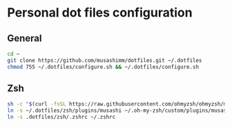 # Personal dot files configuration

## General

```sh
cd ~
git clone https://github.com/musashimm/dotfiles.git ~/.dotfiles
chmod 755 ~/.dotfiles/configure.sh && ~/.dotfiles/configure.sh
```

## Zsh

```sh
sh -c "$(curl -fsSL https://raw.githubusercontent.com/ohmyzsh/ohmyzsh/master/tools/install.sh)"
ln -s ~/.dotfiles/zsh/plugins/musashi ~/.oh-my-zsh/custom/plugins/musashi
ln -s .dotfiles/zsh/.zshrc ~/.zshrc
```
